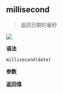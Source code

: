 ## millisecond

> 返回日期的毫秒

![](https://img.shields.io/badge/-Date-blue)

**语法**

`millisecond(date)`

**参数**

**返回值**
